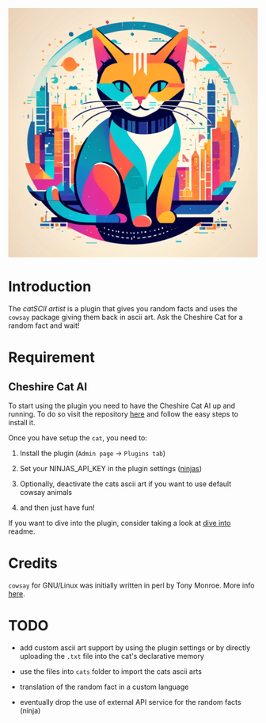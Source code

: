 <p align="center">
  <img src="https://github.com/kodaline/the-catSCII-artist/blob/main/img/the_catscii_artist_logo.png?raw=true" />
</p>

# Introduction

The *catSCII artist* is a plugin that gives you random facts and uses the `cowsay` package giving them back in ascii art.
Ask the Cheshire Cat for a random fact and wait!

# Requirement

## Cheshire Cat AI

To start using the plugin you need to have the Cheshire Cat AI up and running. To do so visit the repository [here](https://github.com/cheshire-cat-ai/core) and follow the easy steps to install it.

Once you have setup the `cat`, you need to:

1. Install the plugin (`Admin page` -> `Plugins tab`)

2. Set your NINJAS_API_KEY in the plugin settings ([ninjas](https://api-ninjas.com))

3. Optionally, deactivate the cats ascii art if you want to use default cowsay animals

4. and then just have fun!

If you want to dive into the plugin, consider taking a look at [dive into](dive_into.md) readme.

# Credits

`cowsay` for GNU/Linux was initially written in perl by Tony Monroe. More info [here](https://en.wikipedia.org/wiki/Cowsay).

# TODO

- add custom ascii art support by using the plugin settings or by directly uploading the `.txt` file into the cat's declarative memory

- use the files into `cats` folder to import the cats ascii arts

- translation of the random fact in a custom language

- eventually drop the use of external API service for the random facts (ninja)
